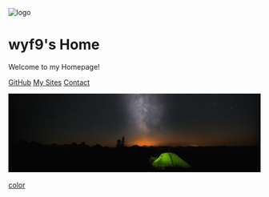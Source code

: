 ![logo](https://ghsrc.wyf9.top/favicon.png)

# wyf9's Home

Welcome to my Homepage!

[GitHub](https://github.com/wyf9)
[My Sites](/sites.md)
[Contact](/contact.md)

![](_media/img13z.png)

[color](#f0f0f0)